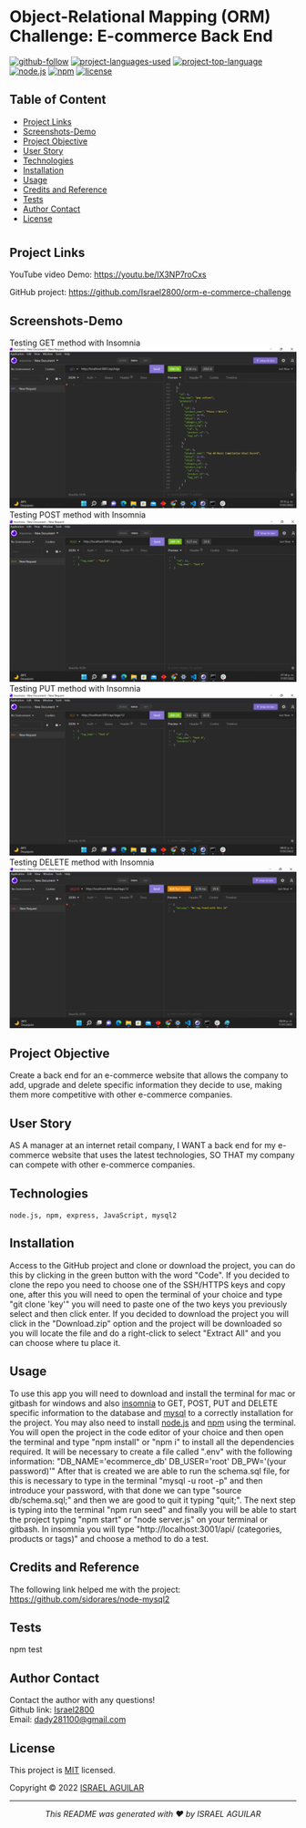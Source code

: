 # Object-Relational Mapping (ORM) Challenge: E-commerce Back End

[![github-follow](https://img.shields.io/github/followers/israel2800?label=Follow&logoColor=blue&style=social)](https://github.com/israel2800)
[![project-languages-used](https://img.shields.io/github/languages/count/israel2800/team-profile-generator-challenge?color=important)](https://github.com/israel2800/orm-e-commerce-challenge)
[![project-top-language](https://img.shields.io/github/languages/top/israel2800/orm-e-commerce-challenge?color=orange)](https://github.com/israel2800/orm-e-commerce-challenge)
[![node.js](https://img.shields.io/node/v/c?color=orange)](https://nodejs.org/en/)
[![npm](https://img.shields.io/npm/v/npm?color=orange&logo=npm)](https://www.npmjs.com/package/inquirer)
[![license](https://img.shields.io/badge/License-MIT-brightgreen.svg)](https://choosealicense.com/licenses/mit/)

## Table of Content
* [ Project Links ](#Project-Links)
* [ Screenshots-Demo ](#Screenshots)
* [ Project Objective ](#Project-Objective)
* [ User Story ](#User-Story)
* [ Technologies ](#Technologies)
* [ Installation ](#Installation)
* [ Usage ](#Usage)
* [ Credits and Reference ](#Credits-and-Reference)
* [ Tests ](#Tests)
* [ Author Contact ](#Author-Contact)
* [ License ](#License)
#

##  Project Links
YouTube video Demo:
https://youtu.be/lX3NP7roCxs

GitHub project:
https://github.com/Israel2800/orm-e-commerce-challenge

## Screenshots-Demo
Testing GET method with Insomnia
![Screenshot of the project testing GET method with Insomnia.](images/screenshot-1.png)
Testing POST method with Insomnia
![Screenshot of the project testing POST method with Insomnia.](images/screenshot-2.png)
Testing PUT method with Insomnia
![Screenshot of the project testing PUT method with Insomnia.](images/screenshot-3.png)
Testing DELETE method with Insomnia
![Screenshot of the project testing DELETE method with Insomnia.](images/screenshot-4.png)


## Project Objective
Create a back end for an e-commerce website that allows the company to add, upgrade and delete specific information they decide to use, making them more competitive with other e-commerce companies.

## User Story
AS A manager at an internet retail company, I WANT a back end for my e-commerce website that uses the latest technologies, SO THAT my company can compete with other e-commerce companies.

## Technologies 
```
node.js, npm, express, JavaScript, mysql2
```

## Installation
Access to the GitHub project and clone or download the project, you can do this by clicking in the green button with the word "Code". If you decided to clone the repo you need to choose one of the SSH/HTTPS keys and copy one, after this you will need to open the terminal of your choice and type "git clone 'key'" you will need to paste one of the two keys you previously select and then click enter. If you decided to download the project you will click in the "Download.zip" option and the project will be downloaded so you will locate the file and do a right-click to select "Extract All" and you can choose where tu place it.

## Usage 
To use this app you will need to download and install the terminal for mac or gitbash for windows and also [insomnia](https://insomnia.rest/download) to GET, POST, PUT and DELETE specific information to the database and [mysql](https://dev.mysql.com/downloads/windows/installer/8.0.html) to a correctly installation for the project. You may also need to install [node.js](https://nodejs.org/en/) and [npm](https://www.npmjs.com/) using the terminal. You will open the project in the code editor of your choice and then open the terminal and type "npm install" or "npm i" to install all the dependencies required. It will be necessary to create a file called ".env" with the following information: 
"DB_NAME='ecommerce_db'
DB_USER='root'
DB_PW='(your password)'" 
After that is created we are able to run the schema.sql file, for this is necessary to type in the terminal "mysql -u root -p" and then introduce your password, with that done we can type "source db/schema.sql;" and then we are good to quit it typing "quit;". The next step is typing into the terminal "npm run seed" and finally you will be able to start the project typing "npm start" or "node server.js" on your terminal or gitbash. In insomnia you will type "http://localhost:3001/api/ (categories, products or tags)" and choose a method to do a test.

## Credits and Reference
The following link helped me with the project: https://github.com/sidorares/node-mysql2

## Tests
npm test

## Author Contact
Contact the author with any questions!<br>
Github link: [Israel2800](https://github.com/israel2800)<br>
Email: dady281100@gmail.com

## License
This project is [MIT](https://choosealicense.com/licenses/mit/) licensed.<br />

Copyright © 2022 [ISRAEL AGUILAR](https://github.com/israel2800)

<hr>
<p align='center'><i>
This README was generated with ❤️ by ISRAEL AGUILAR
</i></p>
